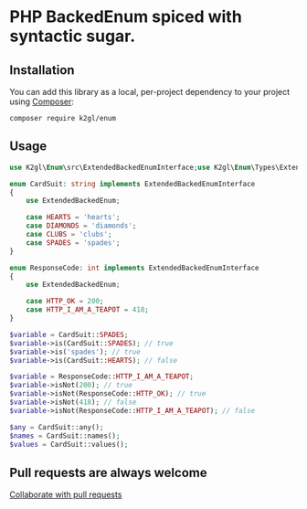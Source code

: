 # PHP BackedEnum spiced with syntactic sugar.

## Installation

You can add this library as a local, per-project dependency to your project using [Composer](https://getcomposer.org/):

```
composer require k2gl/enum
```

## Usage

```php
use K2gl\Enum\src\ExtendedBackedEnumInterface;use K2gl\Enum\Types\ExtendedBackedEnum\ExtendedBackedEnum;

enum CardSuit: string implements ExtendedBackedEnumInterface
{
    use ExtendedBackedEnum;

    case HEARTS = 'hearts';
    case DIAMONDS = 'diamonds';
    case CLUBS = 'clubs';
    case SPADES = 'spades';
}

enum ResponseCode: int implements ExtendedBackedEnumInterface
{
    use ExtendedBackedEnum;

    case HTTP_OK = 200;
    case HTTP_I_AM_A_TEAPOT = 418;
}

$variable = CardSuit::SPADES;
$variable->is(CardSuit::SPADES); // true
$variable->is('spades'); // true
$variable->is(CardSuit::HEARTS); // false

$variable = ResponseCode::HTTP_I_AM_A_TEAPOT;
$variable->isNot(200); // true
$variable->isNot(ResponseCode::HTTP_OK); // true
$variable->isNot(418); // false
$variable->isNot(ResponseCode::HTTP_I_AM_A_TEAPOT); // false

$any = CardSuit::any();
$names = CardSuit::names();
$values = CardSuit::values();
```

## Pull requests are always welcome
[Collaborate with pull requests](https://docs.github.com/en/pull-requests/collaborating-with-pull-requests/proposing-changes-to-your-work-with-pull-requests/creating-a-pull-request)

